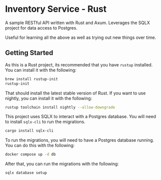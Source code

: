 # Inventory Service - Rust
A sample RESTful API written with Rust and Axum.  Leverages the SQLX project for data access to Postgres.

Useful for learning all the above as well as trying out new things over time.

## Getting Started
As this is a Rust project, its recommended that you have `rustup` installed.  You can install it with the following:

```bash
brew install rustup-init
rustup-init
```

That should install the latest stable version of Rust.  If you want to use nightly, you can install it with the following:

```bash
rustup toolchain install nightly --allow-downgrade
```

This project uses SQLX to interact with a Postgres database.  You will need to install `sqlx-cli` to run the migrations.

```bash
cargo install sqlx-cli
```
To run the migrations, you will need to have a Postgres database running.  You can do this with the following:

```bash
docker compose up -d db
```

After that, you can run the migrations with the following:

```bash
sqlx database setup
```